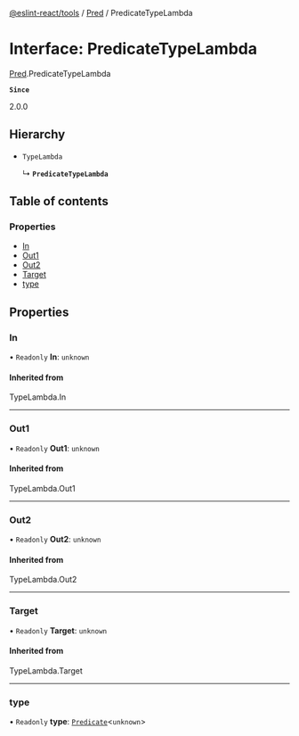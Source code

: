 [@eslint-react/tools](../README.md) / [Pred](../modules/Pred.md) / PredicateTypeLambda

# Interface: PredicateTypeLambda

[Pred](../modules/Pred.md).PredicateTypeLambda

**`Since`**

2.0.0

## Hierarchy

- `TypeLambda`

  ↳ **`PredicateTypeLambda`**

## Table of contents

### Properties

- [In](Pred.PredicateTypeLambda.md#in)
- [Out1](Pred.PredicateTypeLambda.md#out1)
- [Out2](Pred.PredicateTypeLambda.md#out2)
- [Target](Pred.PredicateTypeLambda.md#target)
- [type](Pred.PredicateTypeLambda.md#type)

## Properties

### In

• `Readonly` **In**: `unknown`

#### Inherited from

TypeLambda.In

---

### Out1

• `Readonly` **Out1**: `unknown`

#### Inherited from

TypeLambda.Out1

---

### Out2

• `Readonly` **Out2**: `unknown`

#### Inherited from

TypeLambda.Out2

---

### Target

• `Readonly` **Target**: `unknown`

#### Inherited from

TypeLambda.Target

---

### type

• `Readonly` **type**: [`Predicate`](Pred.Predicate.md)\<`unknown`\>
